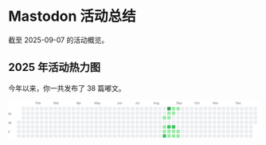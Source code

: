 # Mastodon 活动总结

截至 2025-09-07 的活动概览。

## 2025 年活动热力图

今年以来，你一共发布了 38 篇嘟文。

![Activity Heatmap](./heatmap.svg)